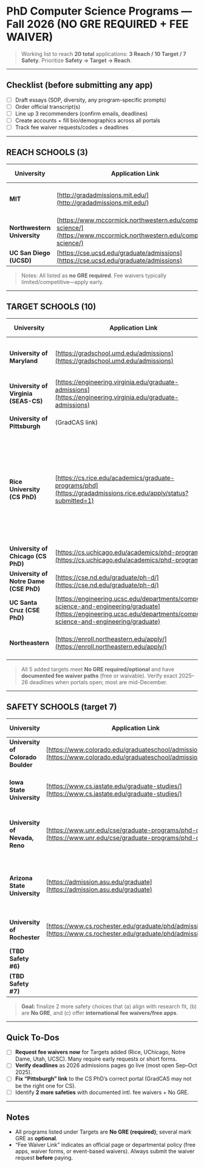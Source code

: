 # PhD Computer Science Programs — Fall 2026 (NO GRE REQUIRED + FEE WAIVER)

> Working list to reach **20 total** applications: **3 Reach / 10 Target / 7 Safety**.
> Prioritize **Safety → Target → Reach**.

---

## Checklist (before submitting any app)

* [ ] Draft essays (SOP, diversity, any program-specific prompts)
* [ ] Order official transcript(s)
* [ ] Line up 3 recommenders (confirm emails, deadlines)
* [ ] Create accounts + fill bio/demographics across all portals
* [ ] Track fee waiver requests/codes + deadlines

---

## REACH SCHOOLS (3)

| University                  | Application Link                                                                                                     | Fee Waiver Link                                                                                                                                                                  | Deadline     | Application Status |
| --------------------------- | -------------------------------------------------------------------------------------------------------------------- | -------------------------------------------------------------------------------------------------------------------------------------------------------------------------------- | ------------ | ------------------ |
| **MIT**                     | [http://gradadmissions.mit.edu/](http://gradadmissions.mit.edu/)                                                     | [http://gradadmissions.mit.edu/about/diversity-initiatives/fee-waiver](http://gradadmissions.mit.edu/about/diversity-initiatives/fee-waiver)                                     | Dec 15, 2025 |                    |
| **Northwestern University** | [https://www.mccormick.northwestern.edu/computer-science/](https://www.mccormick.northwestern.edu/computer-science/) | [https://www.mccormick.northwestern.edu/computer-science/academics/graduate/admissions/](https://www.mccormick.northwestern.edu/computer-science/academics/graduate/admissions/) | Dec 15, 2025 |                    |
| **UC San Diego (UCSD)**     | [https://cse.ucsd.edu/graduate/admissions](https://cse.ucsd.edu/graduate/admissions)                                 | (Dept/Grad Div fee waiver page)                                                                                                                                                  | Dec 17, 2025 |                    |

> Notes: All listed as **no GRE required**. Fee waivers typically limited/competitive—apply early.

---

## TARGET SCHOOLS (10)

| University                                           | Application Link                                                                                                                                                         | Fee Waiver Link                                                                                                                                      | Deadline                | Application Status                                                      |
| ---------------------------------------------------- | ------------------------------------------------------------------------------------------------------------------------------------------------------------------------ | ---------------------------------------------------------------------------------------------------------------------------------------------------- | ----------------------- | ----------------------------------------------------------------------- |
| **University of Maryland**                           | [https://gradschool.umd.edu/admissions](https://gradschool.umd.edu/admissions)                                                                                           | [https://gradschool.umd.edu/feewaiverinformation](https://gradschool.umd.edu/feewaiverinformation)                                                   | Dec 05, 2025            | Unfinished. Need recommenders, essays (multiple), fee waiver.           |
| **University of Virginia (SEAS-CS)**                 | [https://engineering.virginia.edu/graduate-admissions](https://engineering.virginia.edu/graduate-admissions)                                                             | **Free apps for 2026**                                                                                                                               | Dec 15, 2025            | Unfinished. Need essays, transcript, recommendation.                    |
| **University of Pittsburgh**                         | (GradCAS link)                                                                                                                                                           | Fee waiver session [here](https://mail.google.com/mail/u/2/#inbox/FMfcgzQcpTJxTPtlPmVPRfpsDTJLHrph) September 16th 9 AM. MUST ATTEND                                                                                                                     | Jan ??, 2026            | Not started, starts in september                                                           |
| **Rice University (CS PhD)**                         | [https://cs.rice.edu/academics/graduate-programs/phd](https://gradadmissions.rice.edu/apply/status?submitted=1)                                                               | **No application fee (PhD)**                                                                                                                         | **TBA** (typically Dec) | Application filled. SOP is AI generated (oops) reach school anyways likely wont get accepted. Need to send IELTS score to some code. Will see about this once my safety schools are submitted                  |
| **University of Chicago (CS PhD)**                   | [https://cs.uchicago.edu/academics/phd-program/](https://cs.uchicago.edu/academics/phd-program/)                                                                         | **Fee waiver available (incl. intl., hardship)**                                                                                                     | **TBA** (Dec)           | New. GRE optional.                                                      |
| **University of Notre Dame (CSE PhD)**               | [https://cse.nd.edu/graduate/ph-d/](https://cse.nd.edu/graduate/ph-d/)                                                                                                   | **Fee waiver available (intl. eligible)**                                                                                                            | **TBA** (Dec)           | New. GRE not required.                                                  |
| **UC Santa Cruz (CSE PhD)**                          | [https://engineering.ucsc.edu/departments/computer-science-and-engineering/graduate](https://engineering.ucsc.edu/departments/computer-science-and-engineering/graduate) | **Departmental fee waiver (intl. eligible)**                                                                                                         | **TBA** (Dec)           | account created, admissions open in October                                                    |
| **Northeastern** | [https://enroll.northeastern.edu/apply/](https://enroll.northeastern.edu/apply/)  | fee waiver granted | **TBA** (Dec) | fee wavier granted, application not started |

> All 5 added targets meet **No GRE required/optional** and have **documented fee waiver paths** (free or waivable). Verify exact 2025–26 deadlines when portals open; most are mid-December.

---

## SAFETY SCHOOLS (target 7)

| University                         | Application Link                                                                                                       | Fee Waiver Link                                                                                                                                                                            | Deadline     | Application Status                                                               |
| ---------------------------------- | ---------------------------------------------------------------------------------------------------------------------- | ------------------------------------------------------------------------------------------------------------------------------------------------------------------------------------------ | ------------ | -------------------------------------------------------------------------------- |
| **University of Colorado Boulder** | [https://www.colorado.edu/graduateschool/admissions](https://www.colorado.edu/graduateschool/admissions)               | [https://www.colorado.edu/graduateschool/admissions/application-requirements/application-fee](https://www.colorado.edu/graduateschool/admissions/application-requirements/application-fee) | Dec 15, 2025 | Application unfinished; many fields required.                                    |
| **Iowa State University**          | [https://www.cs.iastate.edu/graduate-studies/](https://www.cs.iastate.edu/graduate-studies/)                           | Dept page                                                                                                                                                                                  | Jan 15, 2026 | **Action**: confirm GRE waiver eligibility + fee waiver route.                   |
| **University of Nevada, Reno**     | [https://www.unr.edu/cse/graduate-programs/phd-cs](https://www.unr.edu/cse/graduate-programs/phd-cs)                   | Grad School fee waiver page / request                                                                                                                                                      | Jan 15, 2026 | New. GRE **not required**. **Action**: confirm app fee waiver route for intl.    |
| **Arizona State University**       | [https://admission.asu.edu/graduate](https://admission.asu.edu/graduate)                                               | Graduate College fee waiver/events                                                                                                                                                         | Jan 15, 2026 | From Additional list. **Action**: confirm intl. waiver (often via events/codes). |
| **University of Rochester**        | [https://www.cs.rochester.edu/graduate/phd/admissions.html](https://www.cs.rochester.edu/graduate/phd/admissions.html) | Dept hardship-based fee waiver                                                                                                                                                             | Jan 15, 2026 | From Additional list. GRE not required.                                          |
| **(TBD Safety #6)**                |                                                                                                                        |                                                                                                                                                                                            |              |                                                                                  |
| **(TBD Safety #7)**                |                                                                                                                        |                                                                                                                                                                                            |              |                                                                                  |

> **Goal:** finalize 2 more safety choices that (a) align with research fit, (b) are **No GRE**, and (c) offer **international fee waivers/free apps**.

---

## Quick To‑Dos

* [ ] **Request fee waivers now** for Targets added (Rice, UChicago, Notre Dame, Utah, UCSC). Many require early requests or short forms.
* [ ] **Verify deadlines** as 2026 admissions pages go live (most open Sep–Oct 2025).
* [ ] **Fix “Pittsburgh” link** to the CS PhD’s correct portal (GradCAS may not be the right one for CS).
* [ ] Identify **2 more safeties** with documented intl. fee waivers + No GRE.

---

## Notes

* All programs listed under Targets are **No GRE (required)**; several mark GRE as **optional**.
* “Fee Waiver Link” indicates an official page or departmental policy (free apps, waiver forms, or event-based waivers). Always submit the waiver request **before** paying.
